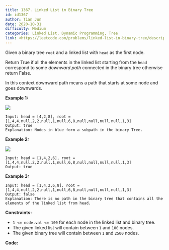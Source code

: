 ```yaml
---
title: 1367. Linked List in Binary Tree
id: id1367
author: Tian Jun
date: 2020-10-31
difficulty: Medium
categories: Linked List, Dynamic Programming, Tree
link: <https://leetcode.com/problems/linked-list-in-binary-tree/description/>
---
```


Given a binary tree `root` and a linked list with `head` as the first node.

Return True if all the elements in the linked list starting from the `head`
correspond to some _downward path_ connected in the binary tree otherwise
return False.

In this context downward path means a path that starts at some node and goes
downwards.



**Example 1:**

**![](https://assets.leetcode.com/uploads/2020/02/12/sample_1_1720.png)**
            
	Input: head = [4,2,8], root = [1,4,4,null,2,2,null,1,null,6,8,null,null,null,null,1,3]    
	Output: true    
	Explanation: Nodes in blue form a subpath in the binary Tree.      

**Example 2:**

**![](https://assets.leetcode.com/uploads/2020/02/12/sample_2_1720.png)**
            
	Input: head = [1,4,2,6], root = [1,4,4,null,2,2,null,1,null,6,8,null,null,null,null,1,3]    
	Output: true    

**Example 3:**
            
	Input: head = [1,4,2,6,8], root = [1,4,4,null,2,2,null,1,null,6,8,null,null,null,null,1,3]    
	Output: false    
	Explanation: There is no path in the binary tree that contains all the elements of the linked list from head.    



**Constraints:**

  * `1 <= node.val <= 100` for each node in the linked list and binary tree.
  * The given linked list will contain between `1` and `100` nodes.
  * The given binary tree will contain between `1` and `2500` nodes.


**Code:**
